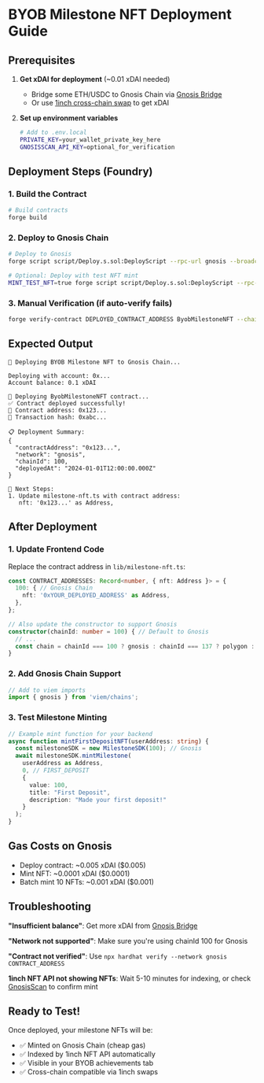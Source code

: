 # BYOB Milestone NFT Deployment Guide

## Prerequisites

1. **Get xDAI for deployment** (~0.01 xDAI needed)
   - Bridge some ETH/USDC to Gnosis Chain via [Gnosis Bridge](https://bridge.gnosischain.com/)
   - Or use [1inch cross-chain swap](https://app.1inch.io/) to get xDAI

2. **Set up environment variables**
   ```bash
   # Add to .env.local
   PRIVATE_KEY=your_wallet_private_key_here
   GNOSISSCAN_API_KEY=optional_for_verification
   ```

## Deployment Steps (Foundry)

### 1. Build the Contract
```bash
# Build contracts
forge build
```

### 2. Deploy to Gnosis Chain
```bash
# Deploy to Gnosis
forge script script/Deploy.s.sol:DeployScript --rpc-url gnosis --broadcast --verify

# Optional: Deploy with test NFT mint
MINT_TEST_NFT=true forge script script/Deploy.s.sol:DeployScript --rpc-url gnosis --broadcast --verify
```

### 3. Manual Verification (if auto-verify fails)
```bash
forge verify-contract DEPLOYED_CONTRACT_ADDRESS ByobMilestoneNFT --chain gnosis
```

## Expected Output
```
🚀 Deploying BYOB Milestone NFT to Gnosis Chain...

Deploying with account: 0x...
Account balance: 0.1 xDAI

📄 Deploying ByobMilestoneNFT contract...
✅ Contract deployed successfully!
📍 Contract address: 0x123...
🔗 Transaction hash: 0xabc...

📋 Deployment Summary:
{
  "contractAddress": "0x123...",
  "network": "gnosis",
  "chainId": 100,
  "deployedAt": "2024-01-01T12:00:00.000Z"
}

🎯 Next Steps:
1. Update milestone-nft.ts with contract address:
   nft: '0x123...' as Address,
```

## After Deployment

### 1. Update Frontend Code
Replace the contract address in `lib/milestone-nft.ts`:
```typescript
const CONTRACT_ADDRESSES: Record<number, { nft: Address }> = {
  100: { // Gnosis Chain
    nft: '0xYOUR_DEPLOYED_ADDRESS' as Address,
  },
};

// Also update the constructor to support Gnosis
constructor(chainId: number = 100) { // Default to Gnosis
  // ...
  const chain = chainId === 100 ? gnosis : chainId === 137 ? polygon : mainnet;
}
```

### 2. Add Gnosis Chain Support
```typescript
// Add to viem imports
import { gnosis } from 'viem/chains';
```

### 3. Test Milestone Minting
```typescript
// Example mint function for your backend
async function mintFirstDepositNFT(userAddress: string) {
  const milestoneSDK = new MilestoneSDK(100); // Gnosis
  await milestoneSDK.mintMilestone(
    userAddress as Address,
    0, // FIRST_DEPOSIT
    {
      value: 100,
      title: "First Deposit",
      description: "Made your first deposit!"
    }
  );
}
```

## Gas Costs on Gnosis
- Deploy contract: ~0.005 xDAI ($0.005)
- Mint NFT: ~0.0001 xDAI ($0.0001)
- Batch mint 10 NFTs: ~0.001 xDAI ($0.001)

## Troubleshooting

**"Insufficient balance"**: Get more xDAI from [Gnosis Bridge](https://bridge.gnosischain.com/)

**"Network not supported"**: Make sure you're using chainId 100 for Gnosis

**"Contract not verified"**: Use `npx hardhat verify --network gnosis CONTRACT_ADDRESS`

**1inch NFT API not showing NFTs**: Wait 5-10 minutes for indexing, or check [GnosisScan](https://gnosisscan.io) to confirm mint

## Ready to Test!
Once deployed, your milestone NFTs will be:
- ✅ Minted on Gnosis Chain (cheap gas)
- ✅ Indexed by 1inch NFT API automatically  
- ✅ Visible in your BYOB achievements tab
- ✅ Cross-chain compatible via 1inch swaps